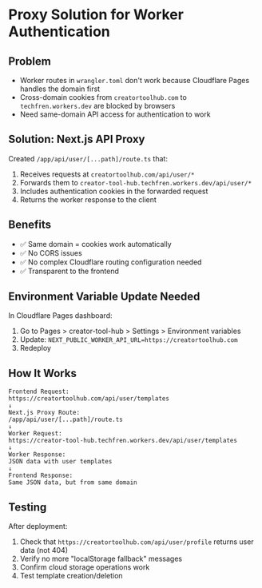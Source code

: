 # Proxy Solution for Worker Authentication

## Problem
- Worker routes in `wrangler.toml` don't work because Cloudflare Pages handles the domain first
- Cross-domain cookies from `creatortoolhub.com` to `techfren.workers.dev` are blocked by browsers
- Need same-domain API access for authentication to work

## Solution: Next.js API Proxy

Created `/app/api/user/[...path]/route.ts` that:
1. Receives requests at `creatortoolhub.com/api/user/*`
2. Forwards them to `creator-tool-hub.techfren.workers.dev/api/user/*`
3. Includes authentication cookies in the forwarded request
4. Returns the worker response to the client

## Benefits
- ✅ Same domain = cookies work automatically
- ✅ No CORS issues
- ✅ No complex Cloudflare routing configuration needed
- ✅ Transparent to the frontend

## Environment Variable Update Needed

In Cloudflare Pages dashboard:
1. Go to Pages > creator-tool-hub > Settings > Environment variables
2. Update: `NEXT_PUBLIC_WORKER_API_URL=https://creatortoolhub.com`
3. Redeploy

## How It Works

```
Frontend Request:
https://creatortoolhub.com/api/user/templates
↓
Next.js Proxy Route:
/app/api/user/[...path]/route.ts
↓
Worker Request:
https://creator-tool-hub.techfren.workers.dev/api/user/templates
↓
Worker Response:
JSON data with user templates
↓
Frontend Response:
Same JSON data, but from same domain
```

## Testing
After deployment:
1. Check that `https://creatortoolhub.com/api/user/profile` returns user data (not 404)
2. Verify no more "localStorage fallback" messages
3. Confirm cloud storage operations work
4. Test template creation/deletion
